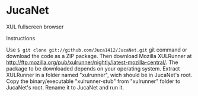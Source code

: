 JucaNet
=======

XUL fullscreen browser

Instructions

Use  ```$ git clone git://github.com/Juca1412/JucaNet.git``` git command or download the code as a ZIP package.
Then download Mozilla XULRunner at http://ftp.mozilla.org/pub/xulrunner/nightly/latest-mozilla-central/. The package to be downloaded depends on your operating system.
Extract XULRunner in a folder named "xulrunner", wich should be in JucaNet's root.
Copy the binary/executable "xulrunner-stub" from "xulrunner" folder to JucaNet's root. Rename it to JucaNet and run it.